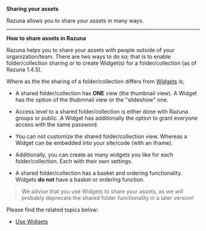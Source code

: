 **Sharing your assets**

Razuna allows you to share your assets in many ways.

___

**How to share assets in Razuna**

Razuna helps you to share your assets with people outside of your organization/team. There are two ways to do so; that is to enable folder/collection sharing or to create Widget(s) for a folder/collection (as of Razuna 1.4.5).

Where as the the sharing of a folder/collection differs from [Widgets](/start/Use_Widget/) is;

  
 * A shared folder/collection has **ONE** view (the thumbnail view). A Widget has the option of the thubmnail view or the "slideshow" one.
 
 * Access level to a shared folder/collection is either done with Razuna groups or public. A Widget has additionally the option to grant everyone access with the same password.
  
 * You can not customize the shared folder/collection view. Whereas a Widget can be embedded into your site/code (with an iframe).
   
 * Additionally, you can create as many widgets you like for each folder/collection. Each with their own settings.
  
 * A shared folder/collection has a basket and ordering functionality. Widgets **do not** have a basket or ordering function.

> We advise that you use Widgets to share your assets, as we will probably deprecate the shared folder functionality in a later version!

Please find the related topics below:

   * [Use Widgets](/start/Use_Widget/)